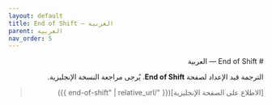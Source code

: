 ```yaml
---
layout: default
title: End of Shift — العربية
parent: العربية
nav_order: 5
---
```


<div dir="rtl" lang="ar">
# End of Shift — العربية

الترجمة قيد الإعداد لصفحة **End of Shift**. يُرجى مراجعة النسخة الإنجليزية.

> [الاطلاع على الصفحة الإنجليزية]({{ "/end-of-shift" | relative_url }})
</div>
